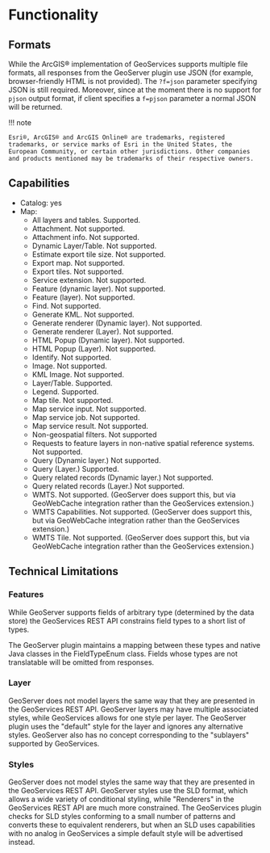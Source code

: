 # Functionality

## Formats

While the ArcGIS® implementation of GeoServices supports multiple file formats, all responses from the GeoServer plugin use JSON (for example, browser-friendly HTML is not provided). The `?f=json` parameter specifying JSON is still required. Moreover, since at the moment there is no support for `pjson` output format, if client specifies a `f=pjson` parameter a normal JSON will be returned.

!!! note

    Esri®, ArcGIS® and ArcGIS Online® are trademarks, registered trademarks, or service marks of Esri in the United States, the European Community, or certain other jurisdictions. Other companies and products mentioned may be trademarks of their respective owners.

## Capabilities

-   Catalog: yes
-   Map:
    -   All layers and tables. Supported.
    -   Attachment. Not supported.
    -   Attachment info. Not supported.
    -   Dynamic Layer/Table. Not supported.
    -   Estimate export tile size. Not supported.
    -   Export map. Not supported.
    -   Export tiles. Not supported.
    -   Service extension. Not supported.
    -   Feature (dynamic layer). Not supported.
    -   Feature (layer). Not supported.
    -   Find. Not supported.
    -   Generate KML. Not supported.
    -   Generate renderer (Dynamic layer). Not supported.
    -   Generate renderer (Layer). Not supported.
    -   HTML Popup (Dynamic layer). Not supported.
    -   HTML Popup (Layer). Not supported.
    -   Identify. Not supported.
    -   Image. Not supported.
    -   KML Image. Not supported.
    -   Layer/Table. Supported.
    -   Legend. Supported.
    -   Map tile. Not supported.
    -   Map service input. Not supported.
    -   Map service job. Not supported.
    -   Map service result. Not supported.
    -   Non-geospatial filters. Not supported
    -   Requests to feature layers in non-native spatial reference systems. Not supported.
    -   Query (Dynamic layer.) Not supported.
    -   Query (Layer.) Supported.
    -   Query related records (Dynamic layer.) Not supported.
    -   Query related records (Layer.) Not supported.
    -   WMTS. Not supported. (GeoServer does support this, but via GeoWebCache integration rather than the GeoServices extension.)
    -   WMTS Capabilities. Not supported. (GeoServer does support this, but via GeoWebCache integration rather than the GeoServices extension.)
    -   WMTS Tile. Not supported. (GeoServer does support this, but via GeoWebCache integration rather than the GeoServices extension.)

## Technical Limitations

### Features

While GeoServer supports fields of arbitrary type (determined by the data store) the GeoServices REST API constrains field types to a short list of types.

The GeoServer plugin maintains a mapping between these types and native Java classes in the FieldTypeEnum class. Fields whose types are not translatable will be omitted from responses.

### Layer

GeoServer does not model layers the same way that they are presented in the GeoServices REST API. GeoServer layers may have multiple associated styles, while GeoServices allows for one style per layer. The GeoServer plugin uses the "default" style for the layer and ignores any alternative styles. GeoServer also has no concept corresponding to the "sublayers" supported by GeoServices.

### Styles

GeoServer does not model styles the same way that they are presented in the GeoServices REST API. GeoServer styles use the SLD format, which allows a wide variety of conditional styling, while "Renderers" in the GeoServices REST API are much more constrained. The GeoServices plugin checks for SLD styles conforming to a small number of patterns and converts these to equivalent renderers, but when an SLD uses capabilities with no analog in GeoServices a simple default style will be advertised instead.
